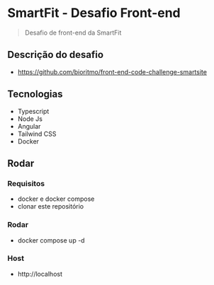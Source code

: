 # SmartFit - Desafio Front-end

> Desafio de front-end da SmartFit

## Descrição do desafio

- https://github.com/bioritmo/front-end-code-challenge-smartsite

## Tecnologias

- Typescript
- Node Js
- Angular
- Tailwind CSS
- Docker

## Rodar

### Requisitos

- docker e docker compose
- clonar este repositório

### Rodar

- docker compose up -d

### Host

- http://localhost
